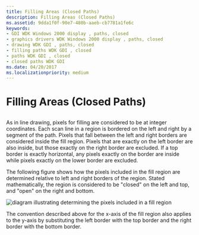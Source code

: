 ```yaml
---
title: Filling Areas (Closed Paths)
description: Filling Areas (Closed Paths)
ms.assetid: 9dda1f0f-90e7-480b-aaeb-cb7781a1fe6c
keywords:
- GDI WDK Windows 2000 display , paths, closed
- graphics drivers WDK Windows 2000 display , paths, closed
- drawing WDK GDI , paths, closed
- filling paths WDK GDI , closed
- paths WDK GDI , closed
- closed paths WDK GDI
ms.date: 04/20/2017
ms.localizationpriority: medium
---
```


# Filling Areas (Closed Paths)


## <span id="ddk_filling_areas__28_closed_paths_29_gg"></span><span id="DDK_FILLING_AREAS__28_CLOSED_PATHS_29_GG"></span>


As in line drawing, pixels for filling are considered to be at integer coordinates. Each scan line in a region is bordered on the left and right by a segment of the path. Pixels that fall between the left and right borders are considered inside the fill region. Pixels that are exactly on the left border are also inside, but those exactly on the right border are excluded. If a top border is exactly horizontal, any pixels exactly on the border are inside while pixels exactly on the lower border are excluded.

The following figure shows how the pixels included in the fill region are determined relative to left and right borders of the region. Stated mathematically, the region is considered to be "closed" on the left and top, and "open" on the right and bottom.

![diagram illustrating determining the pixels included in a fill region](images/fillbdy.png)

The convention described above for the x-axis of the fill region also applies to the y-axis by substituting the left border with the top border and the right border with the bottom border.

 

 





